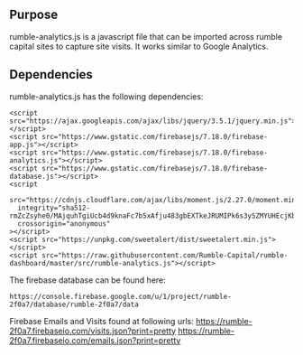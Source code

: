  
## Purpose
rumble-analytics.js is a javascript file that can be imported across rumble capital sites to capture site visits. It works similar to Google Analytics.

## Dependencies

rumble-analytics.js has the following dependencies:

 	<script src="https://ajax.googleapis.com/ajax/libs/jquery/3.5.1/jquery.min.js"></script>
	<script src="https://www.gstatic.com/firebasejs/7.18.0/firebase-app.js"></script>
	<script src="https://www.gstatic.com/firebasejs/7.18.0/firebase-analytics.js"></script>
	<script src="https://www.gstatic.com/firebasejs/7.18.0/firebase-database.js"></script>
    <script
      src="https://cdnjs.cloudflare.com/ajax/libs/moment.js/2.27.0/moment.min.js"
      integrity="sha512-rmZcZsyhe0/MAjquhTgiUcb4d9knaFc7b5xAfju483gbEXTkeJRUMIPk6s3ySZMYUHEcjKbjLjyddGWMrNEvZg=="
      crossorigin="anonymous"
    ></script>
	<script src="https://unpkg.com/sweetalert/dist/sweetalert.min.js"></script>
	<script src="https://raw.githubusercontent.com/Rumble-Capital/rumble-dashboard/master/src/rumble-analytics.js"></script>


The firebase database can be found here: 

	https://console.firebase.google.com/u/1/project/rumble-2f0a7/database/rumble-2f0a7/data

Firebase Emails and Visits found at following urls:
	https://rumble-2f0a7.firebaseio.com/visits.json?print=pretty
	https://rumble-2f0a7.firebaseio.com/emails.json?print=pretty